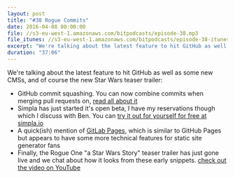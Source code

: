 ```yaml
---
layout: post
title: "#38 Rogue Commits"
date: 2016-04-08 00:00:00
file: //s3-eu-west-1.amazonaws.com/bitpodcasts/episode-38.mp3
file_itunes: //s3-eu-west-1.amazonaws.com/bitpodcasts/episode-38-itunes.m4a
excerpt: "We're talking about the latest feature to hit GitHub as well as some new CMSs, and of course the new Star Wars teaser trailer"
duration: "37:06"
---
```


We're talking about the latest feature to hit GitHub as well as some new CMSs, and of course the new Star Wars teaser trailer:

- GitHub commit squashing. You can now combine commits when merging pull requests on, [read all about it](https://github.com/blog/2141-squash-your-commits)
- Simpla has just started it's open beta, I have my reservations though which I discuss with Ben. You can [try it out for yourself for free at simpla.io](https://www.simpla.io/)
- A quick(ish) mention of [GitLab Pages](http://pages.gitlab.io/), which is similar to GitHub Pages but appears to have some more technical features for static site generator fans
- Finally, the Rogue One "a Star Wars Story" teaser trailer has just gone live and we chat about how it looks from these early snippets. [check out the video on YouTube](https://www.youtube.com/watch?v=Wji-BZ0oCwg)
